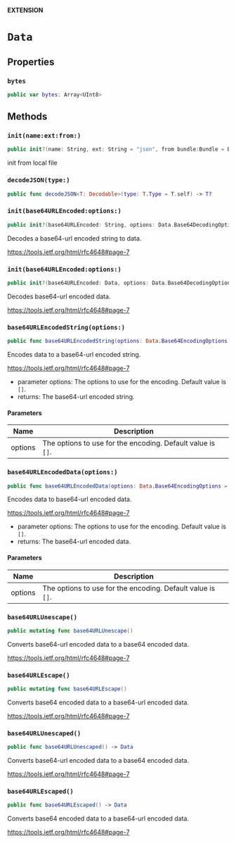 **EXTENSION**

# `Data`

## Properties
### `bytes`

```swift
public var bytes: Array<UInt8>
```

## Methods
### `init(name:ext:from:)`

```swift
public init?(name: String, ext: String = "json", from bundle:Bundle = Bundle.main)
```

init from local file

### `decodeJSON(type:)`

```swift
public func decodeJSON<T: Decodable>(type: T.Type = T.self) -> T?
```

### `init(base64URLEncoded:options:)`

```swift
public init?(base64URLEncoded: String, options: Data.Base64DecodingOptions = [])
```

Decodes a base64-url encoded string to data.

https://tools.ietf.org/html/rfc4648#page-7

### `init(base64URLEncoded:options:)`

```swift
public init?(base64URLEncoded: Data, options: Data.Base64DecodingOptions = [])
```

Decodes base64-url encoded data.

https://tools.ietf.org/html/rfc4648#page-7

### `base64URLEncodedString(options:)`

```swift
public func base64URLEncodedString(options: Data.Base64EncodingOptions = []) -> String
```

Encodes data to a base64-url encoded string.

https://tools.ietf.org/html/rfc4648#page-7

- parameter options: The options to use for the encoding. Default value is `[]`.
- returns: The base64-url encoded string.

#### Parameters

| Name | Description |
| ---- | ----------- |
| options | The options to use for the encoding. Default value is `[]`. |

### `base64URLEncodedData(options:)`

```swift
public func base64URLEncodedData(options: Data.Base64EncodingOptions = []) -> Data
```

Encodes data to base64-url encoded data.

https://tools.ietf.org/html/rfc4648#page-7

- parameter options: The options to use for the encoding. Default value is `[]`.
- returns: The base64-url encoded data.

#### Parameters

| Name | Description |
| ---- | ----------- |
| options | The options to use for the encoding. Default value is `[]`. |

### `base64URLUnescape()`

```swift
public mutating func base64URLUnescape()
```

Converts base64-url encoded data to a base64 encoded data.

https://tools.ietf.org/html/rfc4648#page-7

### `base64URLEscape()`

```swift
public mutating func base64URLEscape()
```

Converts base64 encoded data to a base64-url encoded data.

https://tools.ietf.org/html/rfc4648#page-7

### `base64URLUnescaped()`

```swift
public func base64URLUnescaped() -> Data
```

Converts base64-url encoded data to a base64 encoded data.

https://tools.ietf.org/html/rfc4648#page-7

### `base64URLEscaped()`

```swift
public func base64URLEscaped() -> Data
```

Converts base64 encoded data to a base64-url encoded data.

https://tools.ietf.org/html/rfc4648#page-7
